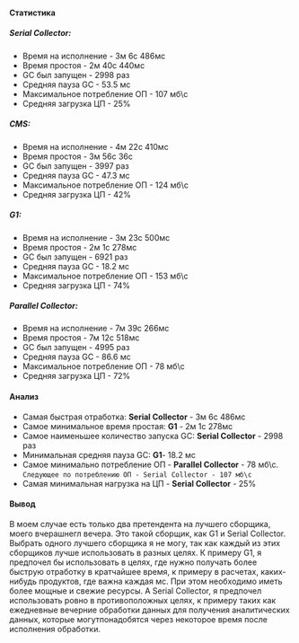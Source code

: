 #### Статистика
##### Serial Collector: 
* Время на исполнение - 3м 6с 486мс
* Время простоя - 2м 40с 440мс
* GC был запущен - 2998 раз
* Средняя пауза GC - 53.5 мс
* Максимальное потребление ОП - 107 мб\с
* Средняя загрузка ЦП - 25% 

##### CMS: 
* Время на исполнение - 4м 22с 410мс
* Время простоя - 3м 56с 36с
* GC был запущен - 3997 раз
* Средняя пауза GC - 47.3 мс
* Максимальное потребление ОП - 124 мб\с
* Средняя загрузка ЦП - 42% 

##### G1: 
* Время на исполнение - 3м 23с 500мс
* Время простоя - 2м 1с 278мс
* GC был запущен - 6921 раз
* Средняя пауза GC - 18.2 мс
* Максимальное потребление ОП - 153 мб\с
* Средняя загрузка ЦП - 74% 

##### Parallel Collector: 
* Время на исполнение - 7м 39с 266мс
* Время простоя - 7м 12с 518мс
* GC был запущен - 4995 раз
* Средняя пауза GC - 86.6 мс
* Максимальное потребление ОП - 78 мб\с
* Средняя загрузка ЦП - 72% 

#### Анализ
* Самая быстрая отработка: **Serial Collector** - 3м 6с 486мс
* Самое минимальное время простая: **G1** - 2м 1с 278мс
* Самое наименьшее количество запуска GC: **Serial Collector** - 2998 раз
* Минимальная средняя пауза GC: **G1**- 18.2 мс
* Самое минимально потребление ОП - **Parallel Collector** - 78 мб\с. `Следующее по потреблению ОП - Serial Collector - 107 мб\с`
* Самая минимальная нагрузка на ЦП - **Serial Collector** - 25% 

#### Вывод
В моем случае есть только два претендента на лучшего сборщика, моего вчерашнегл вечера.
Это такой сборщик, как G1 и Serial Collector. 
Выбрать одного лучшего сборщика я не могу, так как каждый из этих сборщиков лучше использовать в разных целях.
К примеру G1, я предпочел бы использовать в целях, где нужно получать более быструю отработку в кратчайшее время, к примеру в расчетах, каких-нибудь продуктов, где важна каждая мс. При этом необходимо иметь более мощные и свежие ресурсы.
А Serial Collector, я предпочел использовать ровно в противоположных целях, к примеру таких как ежедневные вечерние обработки данных для получения аналитических данных, которые могутпонадобятся через некоторое время после исполнения обработки.
